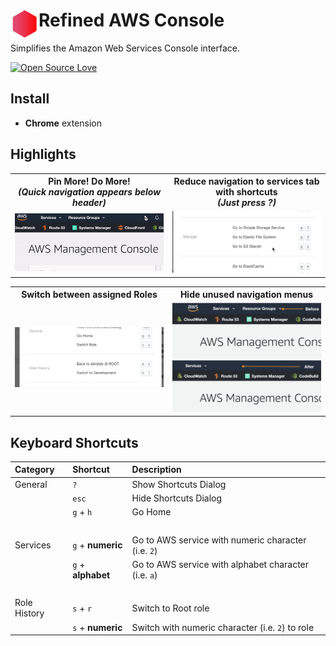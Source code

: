 # <img src="extension/images/icon128.png" width="45" align="left"> Refined AWS Console

Simplifies the Amazon Web Services Console interface.

[![Open Source Love](https://badges.frapsoft.com/os/v3/open-source-150x25.png?v=103)](https://github.com/ellerbrock/open-source-badges/)

## Install

- **Chrome** extension


## Highlights

<table>
  <tr>
    <th width="50%">
      Pin More! Do More!<br>
      <em>(Quick navigation appears below header)</em>
    </th>
    <th width="50%">
      Reduce navigation to services tab with shortcuts<br>
      <em>(Just press ?)</em>
    </th>
  </tr>
  <tr><!-- Prevent zebra stripes --></tr>
  <tr>
    <td>
      <img src="media/screenshot1.gif">
    </td>
    <td>
      <img src="media/screenshot2.gif">
    </td>
  </tr>
</table>

<table>
  <tr>
    <th width="50%">
      Switch between assigned Roles<br>
    </th>
    <th width="50%">
      Hide unused navigation menus<br>
    </th>
  </tr>
  <tr><!-- Prevent zebra stripes --></tr>
  <tr>
    <td>
      <img src="media/screenshot5.png">
    </td>
    <td>
      <img src="media/screenshot3.png">
      <img src="media/screenshot4.png">
    </td>
  </tr>
</table>


## Keyboard Shortcuts

| Category      | Shortcut               | Description                                           |
| :------------ |:-----------------------|:------------------------------------------------------|
| General       | `?`                    | Show Shortcuts Dialog                                 |
|               | `esc`                  | Hide Shortcuts Dialog                                 |
|               | `g` + `h`              | Go Home                                               |
|&nbsp;         |                        |                                                       |
| Services      | `g` + **numeric**      | Go to AWS service with numeric character (i.e. `2`)   |
|               | `g` + **alphabet**     | Go to AWS service with alphabet character (i.e. `a`)  |
|&nbsp;         |                        |                                                       |
| Role History  | `s` + `r`              | Switch to Root role                                   |
|               | `s` + **numeric**      | Switch with numeric character (i.e. `2`) to role      |
